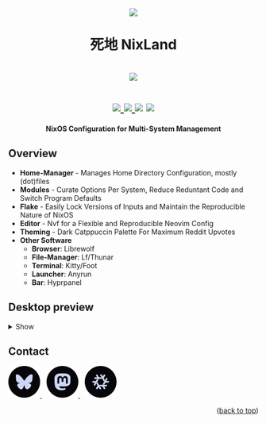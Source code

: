 <h1 align="center">
  <img src="https://raw.githubusercontent.com/catppuccin/catppuccin/main/assets/social/role_icons/lavender_dev.png" width="100px" /> <br>

死地 NixLand <br>

<img src="https://raw.githubusercontent.com/catppuccin/catppuccin/main/assets/footers/gray0_ctp_on_line.svg" width="600px" />
<br>

<div align="center">

<div align="center">
   <p></p>
   <a href="https://github.com/cenunix/nicks/">
      <img src="https://img.shields.io/github/repo-size/cenunix/nicks?color=b4befe&logoColor=ca9ee6&labelColor=07070b&style=for-the-badge">
   </a>
     <a href="https://nixos.wiki/wiki/Flakes">
    <img src="https://img.shields.io/static/v1?label=Nix Flake&message=check&style=for-the-badge&logo=nixos&colorA=07070b&colorB=b4befe&logoColor=CAD3F5">
    </a>
    <a href="https://nixos.org/"><img src="https://img.shields.io/badge/NixOS-unstable-informational.svg?style=for-the-badge&logo=nixos&logoColor=CAD3F5&colorA=07070b&colorB=b4befe"></a>
   <a href="https://github.com/cenunix/nicks/blob/main/LICENSE">
    <img src="https://img.shields.io/static/v1.svg?style=for-the-badge&label=License&message=GPL-3&labelColor=07070b&logoColor=ca9ee6&colorA=313244&colorB=b4befe"/>
   </a>
   <br>
</div>
</h1>
<div align="center">
<b>NixOS Configuration for Multi-System Management</b>
</div>

## Overview

- **Home-Manager** - Manages Home Directory Configuration, mostly (dot)files
- **Modules** - Curate Options Per System, Reduce Reduntant Code and Switch
  Program Defaults
- **Flake** - Easily Lock Versions of Inputs and Maintain the Reproducible
  Nature of NixOS
- **Editor** - Nvf for a Flexible and Reproducible Neovim Config
- **Theming** - Dark Catppuccin Palette For Maximum Reddit Upvotes
- **Other Software**
  - **Browser**: Librewolf
  - **File-Manager**: Lf/Thunar
  - **Terminal**: Kitty/Foot
  - **Launcher**: Anyrun
  - **Bar**: Hyprpanel

## Desktop preview

<details>
<summary>
Show
</summary>
  <img src=".github/assets/preview.png" alt="Desktop Preview">
</details>

<!-- CONTACT -->

## Contact

<p align="left">
 <a href="https://bsky.app/profile/cenunix.bsky.social">
   <picture>
  <img src=".github/assets/bluesky-catppuccin.svg" width="64" height="64" />
     </picture>
</a>
  <img src="https://github.com/catppuccin/catppuccin/raw/main/assets/misc/transparent.png" height="1" width="5"/>
 <a href="https://mastodon.social/@cenunix">
   <picture>
  <img src=".github/assets/mastodon-catppuccin.svg" width="64" height="64" />
   </picture>
 </a>
  <img src="https://github.com/catppuccin/catppuccin/raw/main/assets/misc/transparent.png" height="1" width="5"/>
  <a href="https://discourse.nixos.org/u/cenunix/summary">
   <picture>
  <img src=".github/assets/nixos-catppuccin.svg" width="64" height="64" />
   </picture>
 </a>
</p>

<!-- ACKNOWLEDGMENTS -->

<p align="right">(<a href="#readme-top">back to top</a>)</p>

<!-- MARKDOWN LINKS & IMAGES -->
<!-- https://www.markdownguide.org/basic-syntax/#reference-style-links -->

[contributors-shield]: https://img.shields.io/github/contributors/othneildrew/Best-README-Template.svg?style=for-the-badge
[contributors-url]: https://github.com/othneildrew/Best-README-Template/graphs/contributors
[forks-shield]: https://img.shields.io/github/forks/othneildrew/Best-README-Template.svg?style=for-the-badge
[forks-url]: https://github.com/othneildrew/Best-README-Template/network/members
[stars-shield]: https://img.shields.io/github/stars/othneildrew/Best-README-Template.svg?style=for-the-badge
[stars-url]: https://github.com/othneildrew/Best-README-Template/stargazers
[issues-shield]: https://img.shields.io/github/issues/othneildrew/Best-README-Template.svg?style=for-the-badge
[issues-url]: https://github.com/othneildrew/Best-README-Template/issues
[license-shield]: https://img.shields.io/github/license/othneildrew/Best-README-Template.svg?style=for-the-badge
[license-url]: https://github.com/othneildrew/Best-README-Template/blob/master/LICENSE.txt
